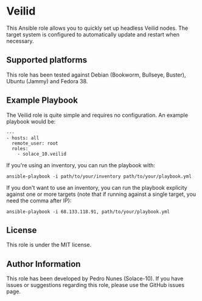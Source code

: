 Veilid
======

This Ansible role allows you to quickly set up headless Veilid nodes. The target system is configured to automatically update and restart when necessary.

Supported platforms
-------------------

This role has been tested against Debian (Bookworm, Bullseye, Buster), Ubuntu (Jammy) and Fedora 38. 

Example Playbook
----------------

The Veilid role is quite simple and requires no configuration. An example playbook would be:

```
---
- hosts: all
  remote_user: root
  roles:
    - solace_10.veilid
```

If you're using an inventory, you can run the playbook with:

```
ansible-playbook -i path/to/your/inventory path/to/your/playbook.yml
```

If you don't want to use an inventory, you can run the playbook explicity against one or more targets (note that if running against a single target, you need the comma after IP):

```
ansible-playbook -i 68.133.118.91, path/to/your/playbook.yml
```

License
-------

This role is under the MIT license.

Author Information
------------------

This role has been developed by Pedro Nunes (Solace-10). If you have issues or suggestions regarding this role, please use the GitHub issues page.
